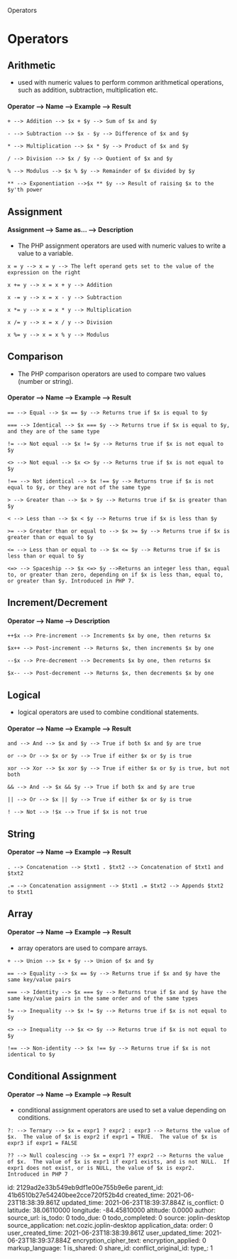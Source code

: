 Operators

# Operators

## Arithmetic

* used with numeric values to perform common arithmetical operations, such as addition, subtraction, multiplication etc.

#### **Operator** --> **Name** --> **Example** --> **Result**

```
+ --> Addition --> $x + $y --> Sum of $x and $y	

- --> Subtraction --> $x - $y --> Difference of $x and $y	

* --> Multiplication --> $x * $y --> Product of $x and $y	

/ --> Division --> $x / $y --> Quotient of $x and $y	

% --> Modulus --> $x % $y --> Remainder of $x divided by $y	

** --> Exponentiation -->$x ** $y --> Result of raising $x to the $y'th power
```

## Assignment

#### **Assignment** --> **Same as...** --> **Description**

* The PHP assignment operators are used with numeric values to write a value to a variable.

```
x = y --> x = y --> The left operand gets set to the value of the expression on the right	

x += y --> x = x + y --> Addition	

x -= y --> x = x - y --> Subtraction	

x *= y --> x = x * y --> Multiplication	

x /= y --> x = x / y --> Division	

x %= y --> x = x % y --> Modulus
```

## Comparison

* The PHP comparison operators are used to compare two values (number or string).

#### **Operator** --> **Name** --> **Example** --> **Result**

```
== --> Equal --> $x == $y --> Returns true if $x is equal to $y	

=== --> Identical --> $x === $y --> Returns true if $x is equal to $y, and they are of the same type	

!= --> Not equal --> $x != $y --> Returns true if $x is not equal to $y	

<> --> Not equal --> $x <> $y --> Returns true if $x is not equal to $y	

!== --> Not identical --> $x !== $y --> Returns true if $x is not equal to $y, or they are not of the same type	

> --> Greater than --> $x > $y --> Returns true if $x is greater than $y	

< --> Less than --> $x < $y --> Returns true if $x is less than $y	

>= --> Greater than or equal to --> $x >= $y --> Returns true if $x is greater than or equal to $y	

<= --> Less than or equal to --> $x <= $y --> Returns true if $x is less than or equal to $y	

<=> --> Spaceship --> $x <=> $y -->Returns an integer less than, equal to, or greater than zero, depending on if $x is less than, equal to, or greater than $y. Introduced in PHP 7.
```

## Increment/Decrement

#### **Operator** --> **Name** --> **Description**

```
++$x --> Pre-increment --> Increments $x by one, then returns $x	

$x++ --> Post-increment --> Returns $x, then increments $x by one	

--$x --> Pre-decrement --> Decrements $x by one, then returns $x	

$x-- --> Post-decrement --> Returns $x, then decrements $x by one
```

## Logical

* logical operators are used to combine conditional statements.

#### **Operator** --> **Name** --> **Example** --> **Result**

```
and --> And --> $x and $y --> True if both $x and $y are true	

or --> Or --> $x or $y --> True if either $x or $y is true	

xor --> Xor --> $x xor $y --> True if either $x or $y is true, but not both	

&& --> And --> $x && $y --> True if both $x and $y are true	

|| --> Or --> $x || $y --> True if either $x or $y is true	

! --> Not --> !$x --> True if $x is not true
```

## String

#### **Operator** --> **Name** --> **Example** --> **Result**

```
. --> Concatenation --> $txt1 . $txt2 --> Concatenation of $txt1 and $txt2	

.= --> Concatenation assignment --> $txt1 .= $txt2 --> Appends $txt2 to $txt1
```

## Array

#### **Operator** --> **Name** --> **Example** --> **Result**

* array operators are used to compare arrays.

```
+ --> Union --> $x + $y --> Union of $x and $y	

== --> Equality --> $x == $y --> Returns true if $x and $y have the same key/value pairs	

=== --> Identity --> $x === $y --> Returns true if $x and $y have the same key/value pairs in the same order and of the same types

!= --> Inequality --> $x != $y --> Returns true if $x is not equal to $y	

<> --> Inequality --> $x <> $y --> Returns true if $x is not equal to $y	

!== --> Non-identity --> $x !== $y --> Returns true if $x is not identical to $y
```

## Conditional Assignment

#### **Operator** --> **Name** --> **Example** --> **Result**

* conditional assignment operators are used to set a value depending on conditions.

```
?: --> Ternary --> $x = expr1 ? expr2 : expr3 --> Returns the value of $x.  The value of $x is expr2 if expr1 = TRUE.  The value of $x is expr3 if expr1 = FALSE	

?? --> Null coalescing --> $x = expr1 ?? expr2 --> Returns the value of $x.  The value of $x is expr1 if expr1 exists, and is not NULL.  If expr1 does not exist, or is NULL, the value of $x is expr2.  Introduced in PHP 7
```

id: 2129ad2e33b549eb9df1e00e755b9e6e
parent_id: 41b6510b27e54240bee2cce720f52b4d
created_time: 2021-06-23T18:38:39.861Z
updated_time: 2021-06-23T18:39:37.884Z
is_conflict: 0
latitude: 38.06110000
longitude: -84.45810000
altitude: 0.0000
author: 
source_url: 
is_todo: 0
todo_due: 0
todo_completed: 0
source: joplin-desktop
source_application: net.cozic.joplin-desktop
application_data: 
order: 0
user_created_time: 2021-06-23T18:38:39.861Z
user_updated_time: 2021-06-23T18:39:37.884Z
encryption_cipher_text: 
encryption_applied: 0
markup_language: 1
is_shared: 0
share_id: 
conflict_original_id: 
type_: 1